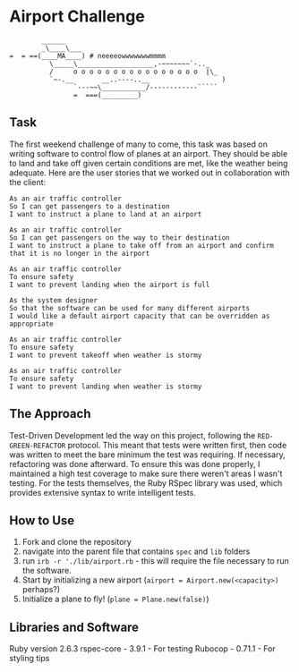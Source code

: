 Airport Challenge
=================

```
        ______
        _\____\___
=  = ==(____MA____) # neeeeowwwwwwwmmmm
          \_____\___________________,-~~~~~~~`-.._
          /     o o o o o o o o o o o o o o o o  |\_
          `~-.__       __..----..__                  )
                `---~~\___________/------------`````
                =  ===(_________)

```

Task
-----
The first weekend challenge of many to come, this task was based on writing software to control flow of planes at an airport. They should be able to land and take off given certain conditions are met, like the weather being adequate.
Here are the user stories that we worked out in collaboration with the client:

```
As an air traffic controller 
So I can get passengers to a destination 
I want to instruct a plane to land at an airport

As an air traffic controller 
So I can get passengers on the way to their destination 
I want to instruct a plane to take off from an airport and confirm that it is no longer in the airport

As an air traffic controller 
To ensure safety 
I want to prevent landing when the airport is full 

As the system designer
So that the software can be used for many different airports
I would like a default airport capacity that can be overridden as appropriate

As an air traffic controller 
To ensure safety 
I want to prevent takeoff when weather is stormy 

As an air traffic controller 
To ensure safety 
I want to prevent landing when weather is stormy 
```

The Approach
-----
Test-Driven Development led the way on this project, following the `RED-GREEN-REFACTOR` protocol. This meant that tests were written first, then code was written to meet the bare minimum the test was requiring. If necessary, refactoring was done afterward. To ensure this was done properly, I maintained a high test coverage to make sure there weren't areas I wasn't testing. For the tests themselves, the Ruby RSpec library was used, which provides extensive syntax to write intelligent tests.

How to Use
-----
1. Fork and clone the repository
2. navigate into the parent file that contains `spec` and `lib` folders
3. run `irb -r './lib/airport.rb` - this will require the file necessary to run the software.
4. Start by initializing a new airport (`airport = Airport.new(<capacity>)` perhaps?)
5. Initialize a plane to fly! (`plane = Plane.new(false)`)

Libraries and Software
----
Ruby version 2.6.3
rspec-core - 3.9.1 - For testing
Rubocop - 0.71.1 - For styling tips
